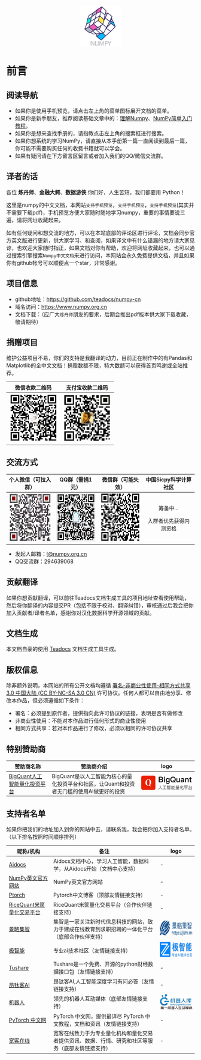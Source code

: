 <p style="text-align: center;padding-top: 20px;margin-bottom:0px;">
    <img style="height: 110px; width: 110px;" src="/static/images/numpy.logo.jpeg" />
</p>

# 前言

## 阅读导航

- 如果你是使用手机预览，请点击左上角的菜单图标展开文档的菜单。
- 如果你是新手朋友，推荐阅读基础文章中的：[理解Numpy](/article/basics/understanding_numpy.html)、[NumPy简单入门教程](/article/basics/an_introduction_to_scientific_python_numpy.html)。
- 如果你是想来查找手册的，请指教点击左上角的搜索框进行搜索。
- 如果你想系统的学习NumPy，请直接从本手册第一篇一直阅读到最后一篇，你可能不需要购买任何的收费书籍就可以学会。
- 如果有疑问请在下方留言区留言或者加入我们的QQ/微信交流群。

## 译者的话

各位 **炼丹师**、**金融大鳄**、**数据游侠** 你们好，人生苦短，我们都要用 Python！

这里是numpy的中文文档，本网站``支持手机预览``，``支持手机预览``，``支持手机预览``(其实并不需要下载pdf)，手机预览方便大家随时随地学习numpy，重要的事情要说三遍，请将网址收藏起来。

如有任何疑问和想交流的地方，可以在本站底部的评论区进行评论，文档会同步官方英文版进行更新，供大家学习、和查阅，如果译文中有什么错漏的地方请大家见谅，也欢迎大家随时指正，如果文档对你有帮助，欢迎将网址收藏起来，也可以通过搜索引擎搜索``Numpy中文文档``来进行访问，本网站会永久免费提供文档，并且如果你有github帐号可以顺便点一个star，非常感谢。

## 项目信息

- github地址：https://github.com/teadocs/numpy-cn
- 域名访问：https://www.numpy.org.cn
- 文档下载：（应广大``炼丹师``朋友的要求，后期会推出pdf版本供大家下载收藏，敬请期待）

## 捐赠项目

维护公益项目不易，你们的支持是我翻译的动力，目前正在制作中的有Pandas和Matplotlib的全中文文档！捐赠数额不限，特大数额可以获得首页鸣谢或全站推荐。

微信收款二维码 | 支付宝收款二维码
---|---
<img src="/static/images/wechat-qr.jpg" alt="微信收款二维码" width="130" height="130"> | <img src="/static/images/alipay-qr.jpg" alt="支付宝收款二维码" width="130" height="130">

## 交流方式

个人微信（可拉入群） | QQ群（需捐1元） | 微信群（可能失效）| 中国Sicpy科学计算社区
---|---|---|---
<img src="/static/images/wx-qr.jpg" alt="个人微信" width="130" height="130"> | <img src="/static/images/qqqun-qr.jpg" alt="qq群" width="130" height="130"> | <img src="/static/images/wxqun-qr.jpg" alt="微信群" width="130" height="130"> | <p><center>筹备中...</center></p><p><center>入群者优先获得内测资格</center></p>

- 发起人邮箱：l@numpy.org.cn
- QQ交流群：294639068

## 贡献翻译

如果你想贡献翻译，可以前往Teadocs文档生成工具的项目地址查看使用帮助，然后将你翻译的内容提交PR（包括不限于校对、翻译纠错），审核通过后我会把你加入贡献者/译者名单，感谢你对汉化数据科学开源领域的贡献。

## 文档生成

本文档自豪的使用 [Teadocs](https://github.com/teadocs/teadocs) 文档生成工具生成。

## 版权信息

除非额外说明，本网站的所有公开文档均遵循 [署名-非商业性使用-相同方式共享 3.0 中国大陆 (CC BY-NC-SA 3.0 CN)](https://creativecommons.org/licenses/by-nc-sa/3.0/cn/) 许可协议。任何人都可以自由地分享、修改本作品，但必须遵循如下条件：

- 署名：必须提到原作者，提供指向此许可协议的链接，表明是否有做修改
- 非商业性使用：不能对本作品进行任何形式的商业性使用
- 相同方式共享：若对本作品进行了修改，必须以相同的许可协议共享

## 特别赞助商

赞助商名称 | 赞助商介绍 | logo 
---|---|---
[BigQuant人工智能量化投资平台](https://bigquant.com/) | BigQuant是以人工智能为核心的量化投资平台和社区，让Quant和投资者无门槛的使用AI做更好的投资 | ![BigQuant](/static/images/bigquant-logo.png)

## 支持者名单

如果你把我们的地址加入到你的网站中去，请联系我，我会把你加入支持者名单。（以下排名按照时间顺序排列）

昵称/机构 | 备注 | logo 
---|---|---
[Aidocs](https://www.aidocs.cn/) | Aidocs文档中心，学习人工智能，数据科学，从Aidocs开始（文档中心支持） | -
[NumPy英文官方网站](http://www.numpy.org/) | NumPy英文官方网站 | -
[Ptorch](https://ptorch.com/)| Pytorch中文博客（顶部友情链接支持） | -
[RiceQuant米筐量化交易平台](https://www.ricequant.com/)  |  RiceQuant米筐量化交易平台（合作伙伴链接支持）| -
[景略集智](https://jizhi.im) | 集智是一家关注新时代信息科技的网站，致力于建成在线教育到求职招聘的一体化平台（底部合作伙伴支持） | <img src="/static/images/jizhi.im.logo.png" alt="景略集智" width="200" height="40">
[极智能](https://www.ziiai.com/) | 专业ai技术社区（友情链接支持） | <img src="/static/images/ziiai.com.logo.png" alt="极智能" width="200" height="40">
[Tushare](http://tushare.org/)  | Tushare是一个免费、开源的python财经数据接口包（友情链接支持） | -
[昂钛客AI](http://www.angtk.com/) |  昂钛客AI,人工智能深度学习有问必答（友情链接支持） | -
[机器人](http://www.jiqirenku.com/) | 领先的机器人互动媒体（底部友情链接支持） | <img src="/static/images/www.jiqirenku.com.logo.jpg" alt="机器人" width="200" height="40">
[PyTorch 中文网](https://www.pytorchtutorial.com/) | PyTorch 中文网，提供最详尽 PyTorch 中文教程，文档和资讯（友情链接支持） | - 
[宽客在线](https://quant.la/) | 宽客在线致力于为专业量化机构和量化交易者提供资讯、数据、行情、研究和社区等服务（底部友情链接支持） | - 